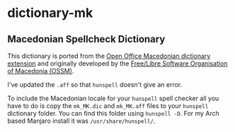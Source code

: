 # dictionary-mk
## Macedonian Spellcheck Dictionary

This dictionary is ported from the [Open Office Macedonian dictionary extension](https://extensions.openoffice.org/en/project/macedonian-spellchecker-dictionary) and originally developed by the [Free/Libre Software Organisation of Macedonia (OSSM)](https://www.slobodensoftver.org.mk/).

I've updated the `.aff` so that `hunspell` doesn't give an error.

To include the Macedonian locale for your `hunspell` spell checker all you have to do is copy the `mk_MK.dic` and `mk_MK.aff` files to your `hunspell` dictionary folder. You can find this folder using `hunspell -D`. For my Arch based Manjaro install it was `/usr/share/hunspell/`.
